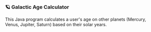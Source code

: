 ### 🪐 Galactic Age Calculator
This Java program calculates a user's age on other planets (Mercury, Venus, Jupiter, Saturn) based on their solar years.<br/>
